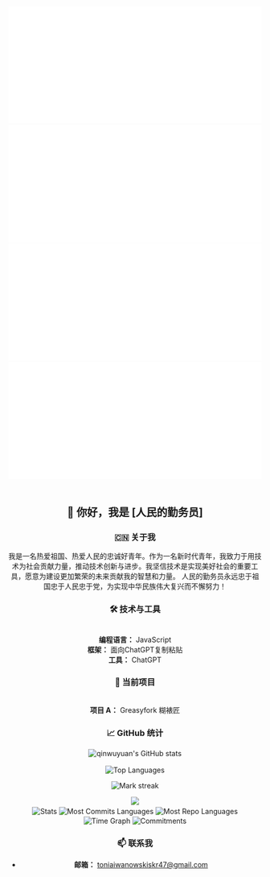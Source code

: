 
<div align="center">

<a href="https://raw.githubusercontent.com/10086100886/github-stats/master/generated/overview.svg#gh-light-mode-only">
    <img src="https://github.com/10086100886/github-stats/blob/master/generated/overview.svg#gh-light-mode-only" /></a>
<a href="https://raw.githubusercontent.com/10086100886/github-stats/master/generated/languages.svg#gh-light-mode-only">
    <img src="https://github.com/10086100886/github-stats/blob/master/generated/languages.svg#gh-light-mode-only" /></a>

<a href="https://raw.githubusercontent.com/10086100886/github-stats/master/generated/overview.svg#gh-dark-mode-only">
    <img src="https://github.com/10086100886/github-stats/blob/master/generated/overview.svg#gh-dark-mode-only" /></a>
<a href="https://raw.githubusercontent.com/10086100886/github-stats/master/generated/languages.svg#gh-dark-mode-only">
    <img src="https://github.com/10086100886/github-stats/blob/master/generated/languages.svg#gh-dark-mode-only" /></a>    
<br /><br />

## 👋 你好，我是 [人民的勤务员]

### 🇨🇳 关于我
我是一名热爱祖国、热爱人民的忠诚好青年。作为一名新时代青年，我致力于用技术为社会贡献力量，推动技术创新与进步。我坚信技术是实现美好社会的重要工具，愿意为建设更加繁荣的未来贡献我的智慧和力量。
人民的勤务员永远忠于祖国忠于人民忠于党，为实现中华民族伟大复兴而不懈努力！
### 🛠️ 技术与工具
<br> **编程语言：** JavaScript
<br> **框架：** 面向ChatGPT复制粘贴
<br> **工具：** ChatGPT

### 💼 当前项目
<br> **项目 A：** Greasyfork 糊裱匠


### 📈 GitHub 统计

![qinwuyuan's GitHub stats](https://github-readme-stats.vercel.app/api?username=ChinaGodMan&show_icons=true&bg_color=30,e96443,904e95&title_color=fff&text_color=fff&icon_color=fff)



<p align="center">
  <img align="center" src="https://github-readme-stats.vercel.app/api/top-langs?username=ChinaGodMan&hide_border=true&no-bg=true&no-frame=true&layout=compact&theme=transparent&hide=html,css,jupyter%20notebook,pug,jinja" alt="Top Languages"/>
</p>

<p align="center">
  <img alt="Mark streak" src="https://github-readme-streak-stats.herokuapp.com/?user=ChinaGodMan&hide_border=true&theme=transparent" /> 
</p>

<!--Trophy-->
<div align=center>
  <img src="https://github-profile-trophy.vercel.app/?username=ChinaGodMan&no-bg=true&no-frame=true&row=2&column=3"/>
</div>

<div align="center">
  <img align="center" src="http://github-profile-summary-cards.vercel.app/api/cards/stats?username=ChinaGodMan&theme=transparent" height="180em" alt="Stats"/>
  <img align="center" src="http://github-profile-summary-cards.vercel.app/api/cards/most-commit-language?username=ChinaGodMan&theme=transparent&exclude=html,CSS,Jupyter%20Notebook" height="180em" alt="Most Commits Languages"/>
  <img align="center" src="http://github-profile-summary-cards.vercel.app/api/cards/repos-per-language?username=ChinaGodMan&theme=transparent&exclude=html,CSS,Jupyter%20Notebook" height="180em" alt="Most Repo Languages"/>
  <img align="center" src="http://github-profile-summary-cards.vercel.app/api/cards/productive-time?username=ChinaGodMan&theme=transparent&utcOffset=8.00" height="180em" alt="Time Graph"/>
  <img align="center" src="http://github-profile-summary-cards.vercel.app/api/cards/profile-details?username=ChinaGodMan&theme=transparent" height="180em" alt="Commitments"/>
</div>

 
### 📫 联系我
- **邮箱：** [toniaiwanowskiskr47@gmail.com](mailto:toniaiwanowskiskr47@gmail.com)


